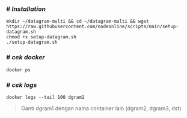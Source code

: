 ### # _Installation_
```
mkdir ~/datagram-multi && cd ~/datagram-multi && wget https://raw.githubusercontent.com/nodeonline/scripts/main/setup-datagram.sh
chmod +x setup-datagram.sh
./setup-datagram.sh
```


### # _cek docker_
```
docker ps
```

### # _cek logs_
```
docker logs --tail 100 dgram1
```
> Ganti dgram1 dengan nama container lain (dgram2, dgram3, dst)


